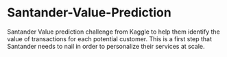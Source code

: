 # Santander-Value-Prediction
 Santander Value prediction challenge from Kaggle to help them identify the value of transactions for each potential customer. This is a first step that Santander needs to nail in order to personalize their services at scale.
